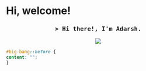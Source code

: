  # Hi, welcome!

<h3 align="center"><samp>&gt; Hi there!, I'm Adarsh.</samp></h3>
    
<p align="center">
  <img src="https://capsule-render.vercel.app/api?type=waving&color=gradient&height=75&section=footer&width=100"/>
</p>

```css
#big-bang::before { 
content: "";
}
```
